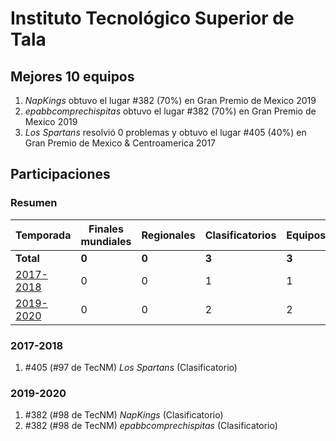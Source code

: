 ---
---

# Instituto Tecnológico Superior de Tala

## Mejores 10 equipos

1. _NapKings_ obtuvo el lugar #382 (70%) en Gran Premio de Mexico 2019
1. _epabbcomprechispitas_ obtuvo el lugar #382 (70%) en Gran Premio de Mexico 2019
1. _Los Spartans_ resolvió 0 problemas y obtuvo el lugar #405 (40%) en Gran Premio de Mexico & Centroamerica 2017

## Participaciones

### Resumen

| Temporada | Finales mundiales | Regionales | Clasificatorios | Equipos |
| --- | --- | --- | --- | --- |
| **Total** | **0** | **0** | **3** | **3** |
| [2017-2018](#2017-2018) | 0 | 0 | 1 | 1 |
| [2019-2020](#2019-2020) | 0 | 0 | 2 | 2 |

### 2017-2018

1. #405 (#97 de TecNM) _Los Spartans_ (Clasificatorio)

### 2019-2020

1. #382 (#98 de TecNM) _NapKings_ (Clasificatorio)
1. #382 (#98 de TecNM) _epabbcomprechispitas_ (Clasificatorio)



